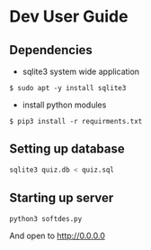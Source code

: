 # Dev User Guide

## Dependencies
- sqlite3 system wide application
```console
$ sudo apt -y install sqlite3
```

- install python modules
```console
$ pip3 install -r requirments.txt
```


## Setting up database

```bash
sqlite3 quiz.db < quiz.sql
```

## Starting up server

```bash
python3 softdes.py
```

And open to http://0.0.0.0


